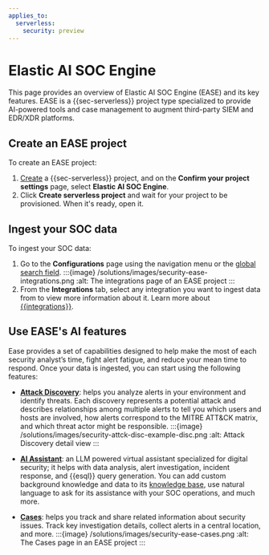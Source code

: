 ```yaml
---
applies_to:
  serverless:
    security: preview
---
```



# Elastic AI SOC Engine

This page provides an overview of Elastic AI SOC Engine (EASE) and its key features. EASE is a {{sec-serverless}} project type specialized to provide AI-powered tools and case management to augment third-party SIEM and EDR/XDR platforms. 

## Create an EASE project

To create an EASE project:

1. [Create](/solutions/security/get-started/create-security-project.md) a {{sec-serverless}} project, and on the **Confirm your project settings** page, select **Elastic AI SOC Engine**. 
2. Click **Create serverless project** and wait for your project to be provisioned. When it's ready, open it.


## Ingest your SOC data

To ingest your SOC data: 

1. Go to the **Configurations** page using the navigation menu or the [global search field](/explore-analyze/find-and-organize/find-apps-and-objects.md).
   :::{image} /solutions/images/security-ease-integrations.png
   :alt: The integrations page of an EASE project
   :::
2. From the **Integrations** tab, select any integration you want to ingest data from to view more information about it. Learn more about [{{integrations}}](integration-docs://reference/index.md).


## Use EASE's AI features

Ease provides a set of capabilities designed to help make the most of each security analyst’s time, fight alert fatigue, and reduce your mean time to respond. Once your data is ingested, you can start using the following features:

- **[Attack Discovery](/solutions/security/ai/attack-discovery.md)**: helps you analyze alerts in your environment and identify threats. Each discovery represents a potential attack and describes relationships among multiple alerts to tell you which users and hosts are involved, how alerts correspond to the MITRE ATT&CK matrix, and which threat actor might be responsible. 
    :::{image} /solutions/images/security-attck-disc-example-disc.png
    :alt: Attack Discovery detail view
    :::

- **[AI Assistant](/solutions/security/ai/ai-assistant.md)**: an LLM powered virtual assistant specialized for digital security; it helps with data analysis, alert investigation, incident response, and {{esql}} query generation. You can add custom background knowledge and data to its [knowledge base](/solutions/security/ai/ai-assistant-knowledge-base.md), use natural language to ask for its assistance with your SOC operations, and much more.

- **[Cases](/solutions/security/investigate/cases.md)**: helps you track and share related information about security issues. Track key investigation details, collect alerts in a central location, and more. 
    :::{image} /solutions/images/security-ease-cases.png
    :alt: The Cases page in an EASE project
    :::


